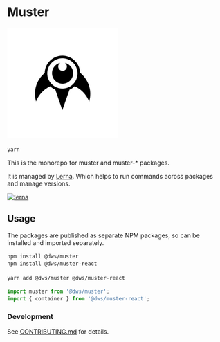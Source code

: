 # Muster

![Muster Logo](./packages/website/static/img/muster.svg)

```bash
yarn
```

This is the monorepo for muster and muster-* packages.

It is managed by [Lerna](https://github.com/lerna/lerna/). Which helps to run commands across packages and manage versions.

[![lerna](https://img.shields.io/badge/maintained%20with-lerna-cc00ff.svg)](https://lernajs.io/)

## Usage

The packages are published as separate NPM packages, so can be installed and imported separately.

```bash
npm install @dws/muster
npm install @dws/muster-react

yarn add @dws/muster @dws/muster-react
```

```javascript
import muster from '@dws/muster';
import { container } from '@dws/muster-react';
```

### Development

See [CONTRIBUTING.md](./CONTRIBUTING.md) for details.
